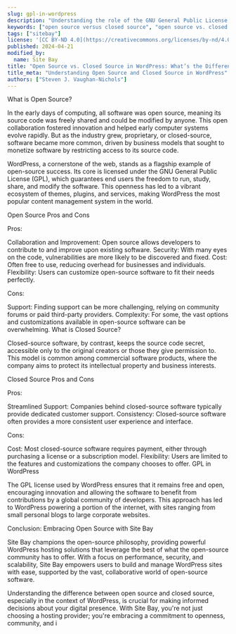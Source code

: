 ```yaml
---
slug: gpl-in-wordpress
description: "Understanding the role of the GNU General Public License (GPL) in WordPress and the distinction between open source and closed source software."
keywords: ["open source versus closed source", "open source vs. closed source", "difference between open source and closed source"]
tags: ["sitebay"]
license: '[CC BY-ND 4.0](https://creativecommons.org/licenses/by-nd/4.0)'
published: 2024-04-21
modified_by:
  name: Site Bay
title: "Open Source vs. Closed Source in WordPress: What’s the Difference?"
title_meta: "Understanding Open Source and Closed Source in WordPress"
authors: ["Steven J. Vaughan-Nichols"]
---
```


What is Open Source?

In the early days of computing, all software was open source, meaning its source code was freely shared and could be modified by anyone. This open collaboration fostered innovation and helped early computer systems evolve rapidly. But as the industry grew, proprietary, or closed-source, software became more common, driven by business models that sought to monetize software by restricting access to its source code.

WordPress, a cornerstone of the web, stands as a flagship example of open-source success. Its core is licensed under the GNU General Public License (GPL), which guarantees end users the freedom to run, study, share, and modify the software. This openness has led to a vibrant ecosystem of themes, plugins, and services, making WordPress the most popular content management system in the world.

Open Source Pros and Cons

Pros:

Collaboration and Improvement: Open source allows developers to contribute to and improve upon existing software.
Security: With many eyes on the code, vulnerabilities are more likely to be discovered and fixed.
Cost: Often free to use, reducing overhead for businesses and individuals.
Flexibility: Users can customize open-source software to fit their needs perfectly.

Cons:

Support: Finding support can be more challenging, relying on community forums or paid third-party providers.
Complexity: For some, the vast options and customizations available in open-source software can be overwhelming.
What is Closed Source?

Closed-source software, by contrast, keeps the source code secret, accessible only to the original creators or those they give permission to. This model is common among commercial software products, where the company aims to protect its intellectual property and business interests.

Closed Source Pros and Cons

Pros:

Streamlined Support: Companies behind closed-source software typically provide dedicated customer support.
Consistency: Closed-source software often provides a more consistent user experience and interface.

Cons:

Cost: Most closed-source software requires payment, either through purchasing a license or a subscription model.
Flexibility: Users are limited to the features and customizations the company chooses to offer.
GPL in WordPress

The GPL license used by WordPress ensures that it remains free and open, encouraging innovation and allowing the software to benefit from contributions by a global community of developers. This approach has led to WordPress powering a portion of the internet, with sites ranging from small personal blogs to large corporate websites.

Conclusion: Embracing Open Source with Site Bay

Site Bay champions the open-source philosophy, providing powerful WordPress hosting solutions that leverage the best of what the open-source community has to offer. With a focus on performance, security, and scalability, Site Bay empowers users to build and manage WordPress sites with ease, supported by the vast, collaborative world of open-source software.

Understanding the difference between open source and closed source, especially in the context of WordPress, is crucial for making informed decisions about your digital presence. With Site Bay, you're not just choosing a hosting provider; you're embracing a commitment to openness, community, and i
